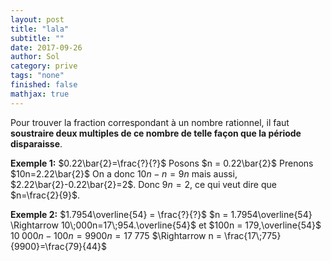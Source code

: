 ```yaml
---
layout: post
title: "lala"
subtitle: ""
date: 2017-09-26
author: Sol
category: prive
tags: "none"
finished: false
mathjax: true
---
```


Pour trouver la fraction correspondant à un nombre rationnel, il faut **soustraire deux multiples de ce nombre de telle façon que la période disparaisse**.

**Exemple 1:** $0.22\bar{2}=\frac{?}{?}$
Posons $n = 0.22\bar{2}$ Prenons $10n=2.22\bar{2}$ On a donc $10n-n=9n$ mais aussi, $2.22\bar{2}-0.22\bar{2}=2$.
Donc $9n=2$, ce qui veut dire que $n=\frac{2}{9}$.

**Exemple 2:** $1.7954\overline{54} = \frac{?}{?}$
$n = 1.7954\overline{54} \Rightarrow 10\;000n=17\;954.\overline{54}$ et $100n = 179,\overline{54}$
$10\;000n-100n = 9900n = 17\;775$
$\Rightarrow n = \frac{17\;775}{9900}=\frac{79}{44}$